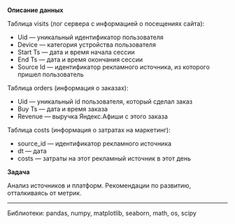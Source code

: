 **Описание данных**

Таблица visits (лог сервера с информацией о посещениях сайта):
* Uid — уникальный идентификатор пользователя
* Device — категория устройства пользователя
* Start Ts — дата и время начала сессии
* End Ts — дата и время окончания сессии
* Source Id — идентификатор рекламного источника, из которого пришел пользователь

Таблица orders (информация о заказах):
* Uid — уникальный id пользователя, который сделал заказ
* Buy Ts — дата и время заказа
* Revenue — выручка Яндекс.Афиши с этого заказа

Таблица costs (информация о затратах на маркетинг):
* source_id — идентификатор рекламного источника
* dt — дата
* costs — затраты на этот рекламный источник в этот день

**Задача**

Анализ источников и платформ. Рекомендации по развитию, отталкиваясь от метрик.

---
Библиотеки: pandas, numpy, matplotlib, seaborn, math, os, scipy
